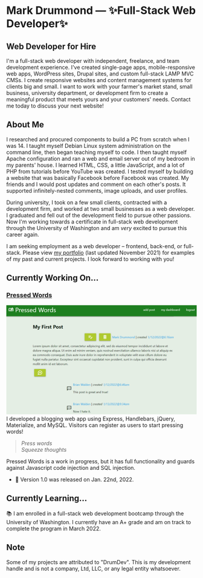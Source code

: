 # Mark Drummond &mdash; ✨Full-Stack Web Developer✨

## Web Developer for Hire
I'm a full-stack web developer with independent, freelance, and team development experience. I've created single-page apps, mobile-responsive web apps, WordPress sites, Drupal sites, and custom full-stack LAMP MVC CMSs. I create responsive websites and content management systems for clients big and small. I want to work with your farmer's market stand, small business, university department, or development firm to create a meaningful product that meets yours and your customers' needs. Contact me today to discuss your next website!

## About Me
I researched and procured components to build a PC from scratch when I was 14. I taught myself Debian Linux system administration on the command line, then began teaching myself to code. I then taught myself Apache configuration and ran a web and email server out of my bedroom in my parents' house. I learned HTML, CSS, a little JavaScript, and a lot of PHP from tutorials before YouTube was created. I tested myself by building a website that was basically Facebook before Facebook was created. My friends and I would post updates and comment on each other's posts. It supported infinitely-nested comments, image uploads, and user profiles.

During university, I took on a few small clients, contracted with a development firm, and worked at two small businesses as a web developer. I graduated and fell out of the development field to pursue other passions. Now I'm working towards a certificate in full-stack web development through the University of Washington and am _very_ excited to pursue this career again.

I am seeking employment as a web developer – frontend, back-end, or full-stack. Please view [my portfolio](https://mjamesd.github.io/portfolio/) (last updated November 2021) for examples of my past and current projects. I look forward to working with you!

## Currently Working On...
### [Pressed Words](https://mjamesd.github.io/pressed-words/)
![Pressed Words Screen shot](./assets/img/pressed-words.png)
I developed a blogging web app using Express, Handlebars, jQuery, Materialize, and MySQL. Visitors can register as users to start pressing words!

> _Press words_\
>_Squeeze thoughts_

Pressed Words is a work in progress, but it has full functionality and guards against Javascript code injection and SQL injection.

- 👯 Version 1.0 was released on Jan. 22nd, 2022.

## Currently Learning...
📚 I am enrolled in a full-stack web development bootcamp through the University of Washington. I currently have an A+ grade and am on track to complete the program in March 2022.

## Note
Some of my projects are attributed to "DrumDev". This is my development handle and is not a company, Ltd, LLC, or any legal entity whatsoever.